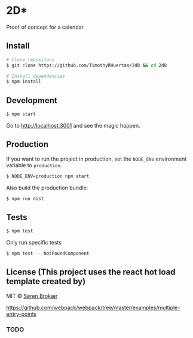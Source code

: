 # 2D*

Proof of concept for a calendar

## Install

```sh
# Clone repository
$ git clone https://github.com/TimothyRHuertas/2d8 && cd 2d8

# Install dependencies
$ npm install
```

## Development

```sh
$ npm start
```

Go to [http://localhost:3001](http://localhost:3001) and see the magic happen.

## Production

If you want to run the project in production, set the `NODE_ENV` environment variable to `production`.

```sh
$ NODE_ENV=production npm start
```

Also build the production bundle:

```sh
$ npm run dist
```

## Tests

```sh
$ npm test
```

Only run specific tests

```sh
$ npm test -- NotFoundComponent
```

## License (This project uses the react hot load template created by)

MIT © [Søren Brokær](http://srn.io)

https://github.com/webpack/webpack/tree/master/examples/multiple-entry-points

### TODO

